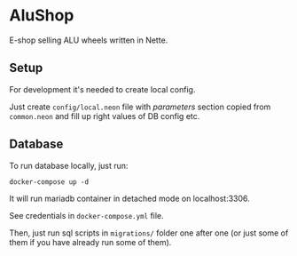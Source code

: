 # AluShop

E-shop selling ALU wheels written in Nette.

## Setup

For development it's needed to create local config.

Just create `config/local.neon` file with *parameters* section copied from `common.neon` and fill up right values of DB config etc.

## Database

To run database locally, just run:
```shell
docker-compose up -d
```

It will run mariadb container in detached mode on localhost:3306. 

See credentials in `docker-compose.yml` file.

Then, just run sql scripts in `migrations/` folder one after one (or just some of them if you have already run some of them).

